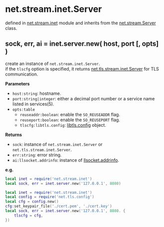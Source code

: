 # net.stream.inet.Server

defined in [net.stream.inet](../lib/stream/inet.lua) module and inherits from the [net.stream.Server](net_stream_server.md) class.


## sock, err, ai = inet.server.new( host, port [, opts] )

create an instance of `net.stream.inet.Server`.  
if the `tlscfg` option is specified, it returns [net.tls.stream.inet.Server](net_tls_stream_inet_server.md) for TLS communication.


**Parameters**

- `host:string`: hostname.
- `port:string|integer`: either a decimal port number or a service name listed in services(5).
- `opts:table`
    - `reuseaddr:boolean`: enable the `SO_REUSEADDR` flag.
    - `reuseport:boolean`: enable the `SO_REUSEPORT` flag.
    - `tlscfg:libtls.config`: [libtls.config](https://github.com/mah0x211/lua-libtls/blob/master/doc/config.md) object.

**Returns**

- `sock`: instance of `net.stream.inet.Server` or `net.tls.stream.inet.Server`.
- `err:string`: error string.
- `ai:llsocket.addrinfo`: instance of [llsocket.addrinfo](https://github.com/mah0x211/lua-llsocket#llsocketaddrinfo-instance-methods).


**e.g.**

```lua
local inet = require('net.stream.inet')
local sock, err = inet.server.new('127.0.0.1', 8080)
```

```lua
local inet = require('net.stream.inet')
local config = require('net.tls.config')
local cfg = config.new()
cfg:set_keypair_file('./cert.pem', './cert.key')
local sock, err = inet.server.new('127.0.0.1', 8080. {
    tlscfg = cfg,
})
```

